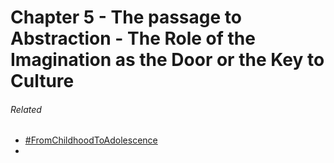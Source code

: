 
# Chapter 5 - The passage to Abstraction - The Role of the Imagination as the Door or the Key to Culture



###### Related

-   [#FromChildhoodToAdolescence](app://obsidian.md/index.html#FromChildhoodToAdolescence)
- 